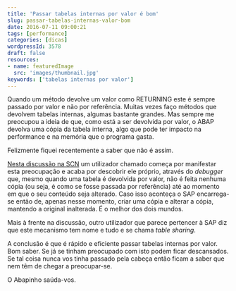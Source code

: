 ```yaml
---
title: 'Passar tabelas internas por valor é bom'
slug: passar-tabelas-internas-valor-bom
date: 2016-07-11 09:00:21
tags: [performance]
categories: [dicas]
wordpressId: 3578
draft: false
resources:
- name: featuredImage
  src: 'images/thumbnail.jpg'
keywords: ['tabelas internas por valor']
---
```

Quando um método devolve um valor como RETURNING este é sempre passado por valor e não por referência. Muitas vezes faço métodos que devolvem tabelas internas, algumas bastante grandes. Mas sempre me preocupou a ideia de que, como está a ser devolvida por valor, o ABAP devolva uma cópia da tabela interna, algo que pode ter impacto na performance e na memória que o programa gasta.

Felizmente fiquei recentemente a saber que não é assim.

<!--more-->

[Nesta discussão na SCN][1] um utilizador chamado começa por manifestar esta preocupação e acaba por descobrir ele próprio, através do _debugger_ que, mesmo quando uma tabela é devolvida por valor, não é feita nenhuma cópia (ou seja, é como se fosse passada por referência) até ao momento em que o seu conteúdo seja alterado. Caso isso aconteça o SAP encarrega-se então de, apenas nesse momento, criar uma cópia e alterar a cópia, mantendo a original inalterada. É o melhor dos dois mundos.

Mais à frente na discussão, outro utilizador que parece pertencer à SAP diz que este mecanismo tem nome e tudo e se chama _table sharing_.

A conclusão é que é rápido e eficiente passar tabelas internas por valor. Bom saber. Se já se tinham preocupado com isto podem ficar descansados. Se tal coisa nunca vos tinha passado pela cabeça então ficam a saber que nem têm de chegar a preocupar-se.

O Abapinho saúda-vos.

   [1]: https://scn.sap.com/thread/280115
